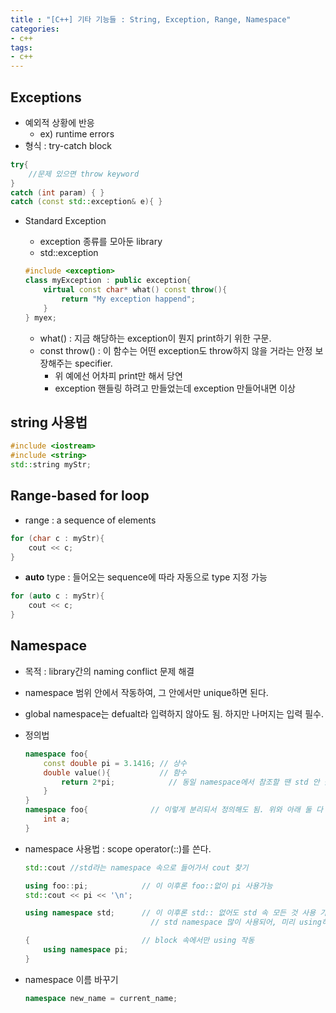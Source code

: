```yaml
---
title : "[C++] 기타 기능들 : String, Exception, Range, Namespace"
categories:
- c++
tags:
- c++
---
```


## Exceptions

- 예외적 상황에 반응
    - ex) runtime errors
- 형식 : try-catch block

```cpp
try{
	//문제 있으면 throw keyword
}
catch (int param) { }
catch (const std::exception& e){ }
```

- Standard Exception
    - exception 종류를 모아둔 library
    - std::exception
    
    ```cpp
    #include <exception>
    class myException : public exception{
    	virtual const char* what() const throw(){
    		return "My exception happend";	
    	}
    } myex;
    ```
    
    - what() : 지금 해당하는 exception이 뭔지 print하기 위한 구문.
    - const throw() : 이 함수는 어떤 exception도 throw하지 않을 거라는 안정 보장해주는 specifier.
        - 위 예에선 어차피 print만 해서 당연
        - exception 핸들링 하려고 만들었는데 exception 만들어내면 이상

## string 사용법

```cpp
#include <iostream>
#include <string>
std::string myStr;
```

## **Range**-based for loop

- range : a sequence of elements

```cpp
for (char c : myStr){
	cout << c;
}
```

- **auto** type : 들어오는 sequence에 따라 자동으로 type 지정 가능

```cpp
for (auto c : myStr){
	cout << c;
}
```

## Namespace

- 목적 : library간의 naming conflict 문제 해결
- namespace 범위 안에서 작동하여, 그 안에서만 unique하면 된다.
- global namespace는 defualt라 입력하지 않아도 됨. 하지만 나머지는 입력 필수.
- 정의법
    
    ```cpp
    namespace foo{
    	const double pi = 3.1416; // 상수	
    	double value(){           // 함수
    		return 2*pi;            // 동일 namespace에서 참조할 땐 std 안 붙여도 됨
    	}
    }
    namespace foo{              // 이렇게 분리되서 정의해도 됨. 위와 아래 둘 다 동작.
    	int a;
    }
    ```
    
- namespace 사용법 : scope operator(::)를 쓴다.
    
    ```cpp
    std::cout //std라는 namespace 속으로 들어가서 cout 찾기
    
    using foo::pi;            // 이 이후론 foo::없이 pi 사용가능 
    std::cout << pi << '\n';
    
    using namespace std;      // 이 이후론 std:: 없어도 std 속 모든 것 사용 가능
    	                        // std namespace 많이 사용되어, 미리 using하는 경우 많음.
    
    {                         // block 속에서만 using 작동
    	using namespace pi;
    }
    ```
    
- namespace 이름 바꾸기
    
    ```cpp
    namespace new_name = current_name;
    ```